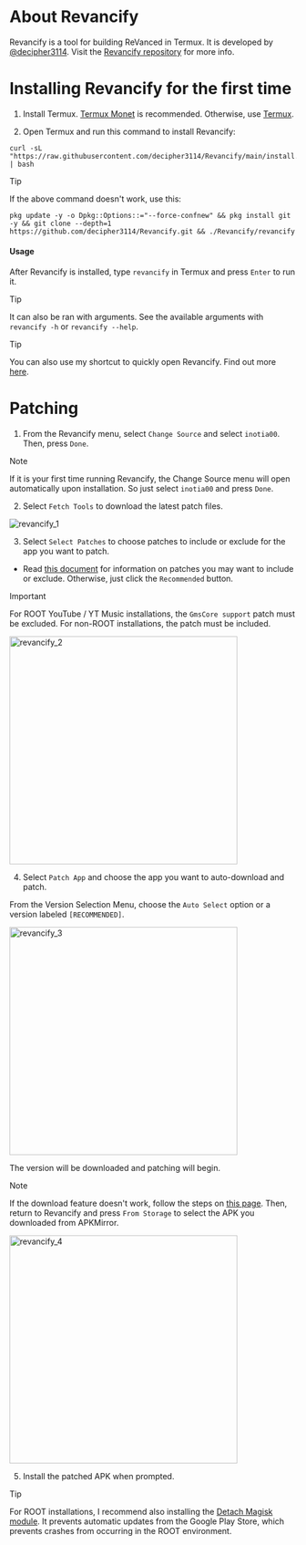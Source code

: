 About Revancify
==

Revancify is a tool for building ReVanced in Termux. It is developed by [@decipher3114](https://github.com/decipher3114). Visit the [Revancify repository](https://github.com/decipher3114/Revancify) for more info.


Installing Revancify for the first time
=

1. Install Termux. [Termux Monet](https://github.com/Termux-Monet/termux-monet/releases) is recommended. Otherwise, use [Termux](https://github.com/termux/termux-app/releases/latest).

2. Open Termux and run this command to install Revancify:

```
curl -sL "https://raw.githubusercontent.com/decipher3114/Revancify/main/install.sh" | bash
```

> [!TIP]
> If the above command doesn't work, use this:
>
> ```
> pkg update -y -o Dpkg::Options::="--force-confnew" && pkg install git -y && git clone --depth=1 https://github.com/decipher3114/Revancify.git && ./Revancify/revancify
> ```


#### Usage
After Revancify is installed, type `revancify` in Termux and press `Enter` to run it.  

> [!TIP]   
> It can also be ran with arguments. See the available arguments with `revancify -h` or `revancify --help`.  

> [!TIP]
> You can also use my shortcut to quickly open Revancify. Find out more [here](https://github.com/inotia00/RevancifyShortcut?tab=readme-ov-file#shortcut-for-revancify).


Patching
==

1. From the Revancify menu, select `Change Source` and select `inotia00`. Then, press `Done`.

> [!NOTE]
> If it is your first time running Revancify, the Change Source menu will open automatically upon installation. So just select `inotia00` and press `Done`.

2. Select `Fetch Tools` to download the latest patch files.

<img src="https://github.com/inotia00/revanced-documentation/blob/main/images/revancify_1.gif" alt="revancify_1"/>


3. Select `Select Patches` to choose patches to include or exclude for the app you want to patch.

- Read [this document](https://github.com/inotia00/revanced-documentation/blob/main/docs/information-about-patches.md) for information on patches you may want to include or exclude. Otherwise, just click the `Recommended` button.

> [!IMPORTANT]
> For ROOT YouTube / YT Music installations, the `GmsCore support` patch must be excluded. For non-ROOT installations, the patch must be included.

<img src="https://github.com/inotia00/revanced-documentation/blob/main/images/revancify_2.png" alt="revancify_2" width="400"/>


4. Select `Patch App` and choose the app you want to auto-download and patch.

From the Version Selection Menu, choose the `Auto Select` option or a version labeled `[RECOMMENDED]`.

<img src="https://github.com/inotia00/revanced-documentation/blob/main/images/revancify_3.png" alt="revancify_3" width="400"/>


The version will be downloaded and patching will begin.

> [!NOTE]
> If the download feature doesn't work, follow the steps on [this page](https://github.com/inotia00/revanced-documentation/blob/main/docs/supplying-an-apk.md). Then, return to Revancify and press `From Storage` to select the APK you downloaded from APKMirror.
>
> <img src="https://github.com/inotia00/revanced-documentation/blob/main/images/revancify_4.png" alt="revancify_4" width="400"/>


5. Install the patched APK when prompted.

> [!TIP]
> For ROOT installations, I recommend also installing the [Detach Magisk module](https://forum.xda-developers.com/t/module-detach3-detach-market-links.3447494/). It prevents automatic updates from the Google Play Store, which prevents crashes from occurring in the ROOT environment.
